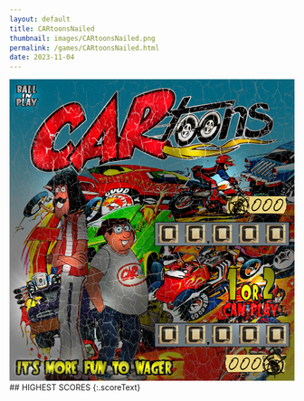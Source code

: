 ```yaml
---
layout: default
title: CARtoonsNailed
thumbnail: images/CARtoonsNailed.png
permalink: /games/CARtoonsNailed.html
date: 2023-11-04
---
```


<img src="../images/CARtoonsNailed.png" class="gameThumbnail img-fluid mx-auto align-middle">
## HIGHEST SCORES
{:.scoreText}

